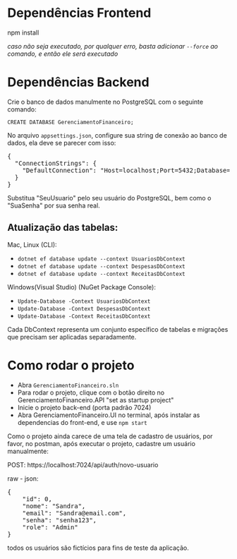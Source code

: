 # Dependências Frontend

npm install

_caso não seja executado, por qualquer erro, basta adicionar `--force` ao comando, e então ele será executado_

# Dependências Backend

Crie o banco de dados manulmente no PostgreSQL com o seguinte comando:

`CREATE DATABASE GerenciamentoFinanceiro;`

No arquivo `appsettings.json`, configure sua string de conexão ao banco de dados, ela deve se parecer com isso:

<pre>{
  "ConnectionStrings": {
    "DefaultConnection": "Host=localhost;Port=5432;Database=GerenciamentoFinanceiro;Username=SeuUsuario;Password=SuaSenha"
  }
} </pre>

Substitua "SeuUsuario" pelo seu usuário do PostgreSQL, bem como o "SuaSenha" por sua senha real.

<h2>Atualização das tabelas:</h2>

Mac, Linux (CLI):

- `dotnet ef database update --context UsuariosDbContext`
-  `dotnet ef database update --context DespesasDbContext`
- `dotnet ef database update --context ReceitasDbContext`

Windows(Visual Studio) (NuGet Package Console):

- `Update-Database -Context UsuariosDbContext`
- `Update-Database -Context DespesasDbContext`
- `Update-Database -Context ReceitasDbContext`
  
Cada DbContext representa um conjunto específico de tabelas e migrações que precisam ser aplicadas separadamente.


# Como rodar o projeto

- Abra `GerenciamentoFinanceiro.sln`
- Para rodar o projeto, clique com o botão direito no GerenciamentoFinanceiro.API "set as startup project"
- Inicie o projeto back-end (porta padrão 7024)
- Abra GerenciamentoFinanceiro.UI no terminal, após instalar as dependencias do front-end, e use `npm start`

Como o projeto ainda carece de uma tela de cadastro de usuários, por favor, no postman, após executar o projeto, cadastre um usuário manualmente:

POST: https://localhost:7024/api/auth/novo-usuario

raw - json:
<pre>{
    "id": 0,
    "nome": "Sandra",
    "email": "Sandra@email.com",
    "senha": "senha123",
    "role": "Admin"
}</pre>

todos os usuários são fictícios para fins de teste da aplicação.
  



